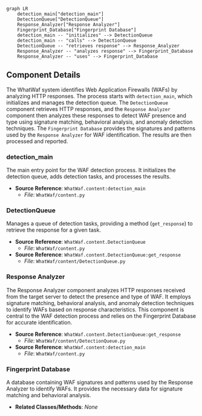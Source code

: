 ```mermaid
graph LR
    detection_main["detection_main"]
    DetectionQueue["DetectionQueue"]
    Response_Analyzer["Response Analyzer"]
    Fingerprint_Database["Fingerprint Database"]
    detection_main -- "initializes" --> DetectionQueue
    detection_main -- "calls" --> DetectionQueue
    DetectionQueue -- "retrieves response" --> Response_Analyzer
    Response_Analyzer -- "analyzes response" --> Fingerprint_Database
    Response_Analyzer -- "uses" --> Fingerprint_Database
```

## Component Details

The WhatWaf system identifies Web Application Firewalls (WAFs) by analyzing HTTP responses. The process starts with `detection_main`, which initializes and manages the detection queue. The `DetectionQueue` component retrieves HTTP responses, and the `Response Analyzer` component then analyzes these responses to detect WAF presence and type using signature matching, behavioral analysis, and anomaly detection techniques. The `Fingerprint Database` provides the signatures and patterns used by the `Response Analyzer` for WAF identification. The results are then processed and reported.

### detection_main
The main entry point for the WAF detection process. It initializes the detection queue, adds detection tasks, and processes the results.
- **Source Reference**: `WhatWaf.content:detection_main`
  - *File*: `WhatWaf/content.py`

### DetectionQueue
Manages a queue of detection tasks, providing a method (`get_response`) to retrieve the response for a given task.
- **Source Reference**: `WhatWaf.content.DetectionQueue`
  - *File*: `WhatWaf/content.py`
- **Source Reference**: `WhatWaf.content.DetectionQueue:get_response`
  - *File*: `WhatWaf/content/DetectionQueue.py`

### Response Analyzer
The Response Analyzer component analyzes HTTP responses received from the target server to detect the presence and type of WAF. It employs signature matching, behavioral analysis, and anomaly detection techniques to identify WAFs based on response characteristics. This component is central to the WAF detection process and relies on the Fingerprint Database for accurate identification.
- **Source Reference**: `WhatWaf.content.DetectionQueue:get_response`
  - *File*: `WhatWaf/content/DetectionQueue.py`
- **Source Reference**: `WhatWaf.content:detection_main`
  - *File*: `WhatWaf/content.py`

### Fingerprint Database
A database containing WAF signatures and patterns used by the Response Analyzer to identify WAFs. It provides the necessary data for signature matching and behavioral analysis.
- **Related Classes/Methods**: _None_